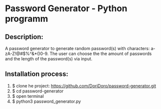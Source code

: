 # Password Generator - Python programm


## Description:
A password generator to generate random password(s) with characters: a-zA-Z!@#$%^&*()0-9. The user can choose the the amount of passwords and the length of the password(s) via input. 


## Installation process:
1. $ clone he project: https://github.com/DoriDoro/password-generator.git
2. $ cd password-generator
3. $ open terminal
4. $ python3 password_generator.py 


